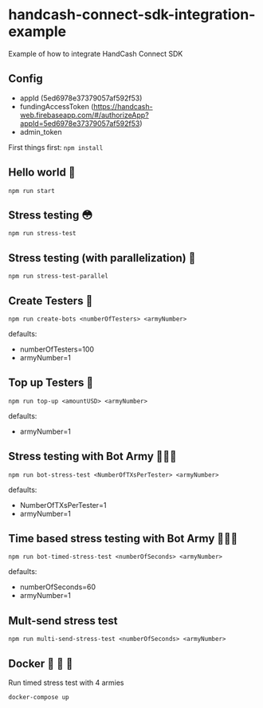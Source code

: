 # handcash-connect-sdk-integration-example
Example of how to integrate HandCash Connect SDK

## Config
 - appId (5ed6978e37379057af592f53)
 - fundingAccessToken (https://handcash-web.firebaseapp.com/#/authorizeApp?appId=5ed6978e37379057af592f53)
 - admin_token 

First things first:
`npm install`

## Hello world 🙂
`npm run start`

## Stress testing 😳
`npm run stress-test`

## Stress testing (with parallelization) 🤯
`npm run stress-test-parallel`

## Create Testers 🤖

`npm run create-bots <numberOfTesters> <armyNumber>` 

defaults:
- numberOfTesters=100
- armyNumber=1 

## Top up Testers :money_with_wings: 

`npm run top-up <amountUSD> <armyNumber>`

defaults:
- armyNumber=1 

## Stress testing with Bot Army 🤖🤖🤖

`npm run bot-stress-test <NumberOfTXsPerTester> <armyNumber>`

defaults:
- NumberOfTXsPerTester=1
- armyNumber=1 

## Time based stress testing with Bot Army 🤖🤖🤖
`npm run bot-timed-stress-test <numberOfSeconds> <armyNumber>`

defaults:
- numberOfSeconds=60
- armyNumber=1 


## Mult-send stress test

`npm run multi-send-stress-test <numberOfSeconds> <armyNumber>`

## Docker 🚀 🚀 🚀 
Run timed stress test with 4 armies

`docker-compose up`
